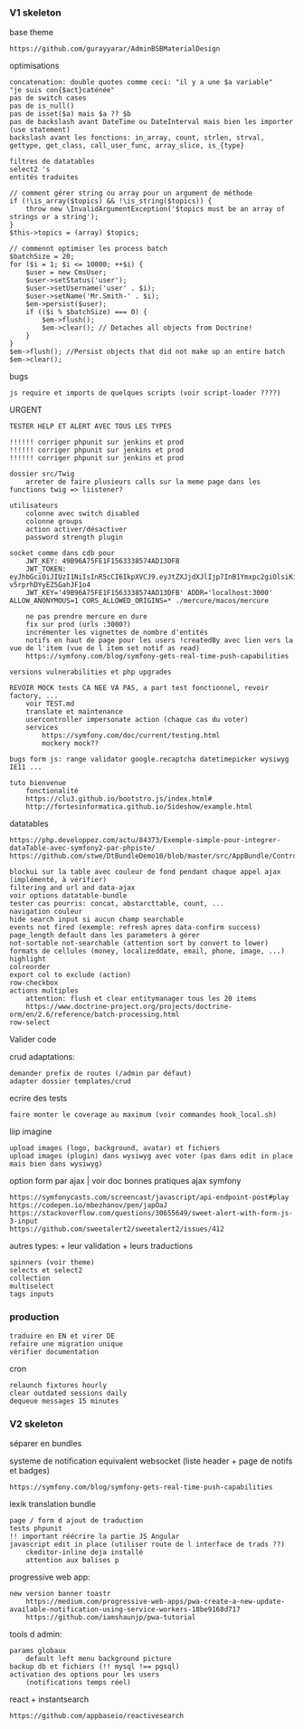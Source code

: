### V1 skeleton

base theme

    https://github.com/gurayyarar/AdminBSBMaterialDesign
    
optimisations
    
    concatenation: double quotes comme ceci: "il y a une $a variable"   "je suis con{$act}caténée"
    pas de switch cases
    pas de is_null()
    pas de isset($a) mais $a ?? $b
    pas de backslash avant DateTime ou DateInterval mais bien les importer (use statement)
    backslash avant les fonctions: in_array, count, strlen, strval, gettype, get_class, call_user_func, array_slice, is_{type}
    
    filtres de datatables
    select2 's
    entités traduites
    
    // comment gérer string ou array pour un argument de méthode
    if (!\is_array($topics) && !\is_string($topics)) {
        throw new \InvalidArgumentException('$topics must be an array of strings or a string');
    }
    $this->topics = (array) $topics;
    
    // commennt optimiser les process batch
    $batchSize = 20;
    for ($i = 1; $i <= 10000; ++$i) {
        $user = new CmsUser;
        $user->setStatus('user');
        $user->setUsername('user' . $i);
        $user->setName('Mr.Smith-' . $i);
        $em->persist($user);
        if (($i % $batchSize) === 0) {
            $em->flush();
            $em->clear(); // Detaches all objects from Doctrine!
        }
    }
    $em->flush(); //Persist objects that did not make up an entire batch
    $em->clear();

bugs

    js require et imports de quelques scripts (voir script-loader ????)

URGENT

    TESTER HELP ET ALERT AVEC TOUS LES TYPES
    
    !!!!!! corriger phpunit sur jenkins et prod
    !!!!!! corriger phpunit sur jenkins et prod
    !!!!!! corriger phpunit sur jenkins et prod
   
    dossier src/Twig 
        arreter de faire plusieurs calls sur la meme page dans les functions twig => liistener?
    
    utilisateurs
        colonne avec switch disabled
        colonne groups
        action activer/désactiver
        password strength plugin
        
    socket comme dans cdb pour 
        JWT_KEY: 49B96A75FE1F1563338574AD13DFB
        JWT_TOKEN: eyJhbGciOiJIUzI1NiIsInR5cCI6IkpXVCJ9.eyJtZXJjdXJlIjp7InB1Ymxpc2giOlsiKiJdfX0.mzTdGM7BOUvL_suqwh8ibm-v5rprhDYyEZ5GahJF1o4 
        JWT_KEY='49B96A75FE1F1563338574AD13DFB' ADDR='localhost:3000' ALLOW_ANONYMOUS=1 CORS_ALLOWED_ORIGINS=* ./mercure/macos/mercure
        
        ne pas prendre mercure en dure
        fix sur prod (urls :3000?)
        incrémenter les vignettes de nombre d'entités 
        notifs en haut de page pour les users !createdBy avec lien vers la vue de l'item (vue de l item set notif as read)
        https://symfony.com/blog/symfony-gets-real-time-push-capabilities
            
    versions vulnerabilities et php upgrades
        
    REVOIR MOCK tests CA NEE VA PAS, a part test fonctionnel, revoir factory, ...
        voir TEST.md
        translate et maintenance
        usercontroller impersonate action (chaque cas du voter)
        services
            https://symfony.com/doc/current/testing.html
            mockery mock??
    
    bugs form js: range validator google.recaptcha datetimepicker wysiwyg IE11 ...
        
    tuto bienvenue
        fonctionalité
        https://clu3.github.io/bootstro.js/index.html#
        http://fortesinformatica.github.io/Sideshow/example.html

datatables

    https://php.developpez.com/actu/84373/Exemple-simple-pour-integrer-dataTable-avec-symfony2-par-phpiste/
    https://github.com/stwe/DtBundleDemo10/blob/master/src/AppBundle/Controller/EntityAController.php
    
    blockui sur la table avec couleur de fond pendant chaque appel ajax (implémenté, à vérifier)
    filtering and url and data-ajax
    voir options datatable-bundle
    tester cas pourris: concat, abstarcttable, count, ...
    navigation couleur
    hide search input si aucun champ searchable
    events not fired (exemple: refresh apres data-confirm success)
    page_length default dans les parameters à gérer
    not-sortable not-searchable (attention sort by convert to lower)
    formats de cellules (money, localizeddate, email, phone, image, ...)
    highlight
    colreorder
    export col to exclude (action)
    row-checkbox
    actions multiples
        attention: flush et clear entitymanager tous les 20 items
        https://www.doctrine-project.org/projects/doctrine-orm/en/2.6/reference/batch-processing.html
    row-select

Valider code

crud adaptations:

    demander prefix de routes (/admin par défaut)
    adapter dossier templates/crud
    
ecrire des tests

    faire monter le coverage au maximum (voir commandes hook_local.sh)

liip imagine

    upload images (logo, background, avatar) et fichiers 
    upload images (plugin) dans wysiwyg avec voter (pas dans edit in place mais bien dans wysiwyg)
    
option form par ajax  | voir doc bonnes pratiques ajax symfony

    https://symfonycasts.com/screencast/javascript/api-endpoint-post#play
    https://codepen.io/mbezhanov/pen/japOaJ
    https://stackoverflow.com/questions/30655649/sweet-alert-with-form-js-3-input
    https://github.com/sweetalert2/sweetalert2/issues/412

autres types: + leur validation + leurs traductions

    spinners (voir theme)
    selects et select2
    collection
    multiselect
    tags inputs
    
### production

    traduire en EN et virer DE
    refaire une migration unique
    vérifier documentation

cron
    
    relaunch fixtures hourly
    clear outdated sessions daily
    dequeue messages 15 minutes
    
### V2 skeleton

séparer en bundles

systeme de notification equivalent websocket (liste header + page  de notifs et badges)

    https://symfony.com/blog/symfony-gets-real-time-push-capabilities
    
lexik translation bundle

    page / form d ajout de traduction
    tests phpunit
    !! important réécrire la partie JS Angular
    javascript edit in place (utiliser route de l interface de trads ??)
        ckeditor-inline deja installé
        attention aux balises p

progressive web app:

    new version banner toastr
        https://medium.com/progressive-web-apps/pwa-create-a-new-update-available-notification-using-service-workers-18be9168d717
        https://github.com/iamshaunjp/pwa-tutorial
        
tools d admin: 

    params globaux 
        default left menu background picture
    backup db et fichiers (!! mysql !== pgsql)
    activation des options pour les users 
        (notifications temps réel)

react + instantsearch

    https://github.com/appbaseio/reactivesearch